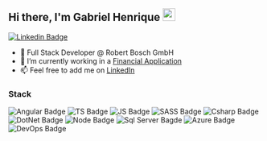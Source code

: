 ## Hi there, I'm Gabriel Henrique <img src="https://media.giphy.com/media/hvRJCLFzcasrR4ia7z/giphy.gif" width="25">

[![Linkedin Badge](https://img.shields.io/badge/LinkedIn-0e76a8?style=for-the-badge&logo=Linkedin&logoColor=white)](https://linkedin.com/in/gabrielhsr)

<!--- 🔭 &nbsp; I’m currently working on **project-name**-->
- 🔭 Full Stack Developer @ Robert Bosch GmbH
- 🌱 I’m currently working in a [Financial Application](https://github.com/gabrielhsr/FinancialApp)
- 📫 Feel free to add me on [LinkedIn](https://www.linkedin.com/in/gabrielhsr/)


### Stack
![Angular Badge](https://img.shields.io/badge/Angular-DD0031?style=for-the-badge&logo=Angular&logoColor=white)
![TS Badge](https://img.shields.io/badge/TypeScript-2F74C0?style=for-the-badge&logo=TypeScript&logoColor=white)
![JS Badge](https://img.shields.io/badge/JavaScript-EFD81D?style=for-the-badge&logo=JavaScript&logoColor=black)
![SASS Badge](https://img.shields.io/badge/Sass-CC6699?style=for-the-badge&logo=sass&logoColor=white)
![Csharp Badge](https://img.shields.io/badge/C%23-270065?style=for-the-badge&logo=csharp&logoColor=white)
![DotNet Badge](https://img.shields.io/badge/.NET-5C2D91?style=for-the-badge&logo=.net&logoColor=white)
![Node Badge](https://img.shields.io/badge/Node.js-43853d?style=for-the-badge&logo=Node.js&logoColor=white)
![Sql Server Bagde](https://img.shields.io/badge/SQL_Server-CC2927?style=for-the-badge&logo=microsoft-sql-server&logoColor=white)
![Azure Badge](https://img.shields.io/badge/Azure-0089D6?style=for-the-badge&logo=microsoft-azure&logoColor=white)
![DevOps Badge](https://img.shields.io/badge/Azure_DevOps-0078D7?style=for-the-badge&logo=azure-devops&logoColor=white)
